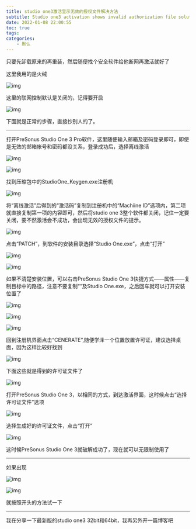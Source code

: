 ```yaml
---
title: studio one3激活显示无效的授权文件解决方法
subtitle: Studio one3 activation shows invalid authorization file solution
date: 2022-01-08 22:00:55
toc: true
tags: 
categories: 
    - 默认
---
```


只要先卸载原来的再重装，然后随便找个安全软件给他断网再激活就好了

这里我用的是火绒

![img](https://raw.githubusercontent.com/james-curtis/james-curtis.github.io/main/static/images/b5be7b57cdf64ce89af061f71370b92f.png)

这里的联网控制默认是关闭的，记得要开启

![img](https://raw.githubusercontent.com/james-curtis/james-curtis.github.io/main/static/images/ebda2b6c512f4830aa4d628a2d39e574.png)

下面就是正常的步骤，直接抄别人的了。

------

打开PreSonus Studio One 3 Pro软件，这里随便输入邮箱及密码登录即可，即使是无效的邮箱帐号和密码都没关系，登录成功后，选择离线激活

![img](https://raw.githubusercontent.com/james-curtis/james-curtis.github.io/main/static/images/a20145ce290c47b193f180fc0d38dcf7.png)

 ![img](https://raw.githubusercontent.com/james-curtis/james-curtis.github.io/main/static/images/0cdac53bf0b4485d99249cbae4bbcc3f.png)

找到压缩包中的StudioOne_Keygen.exe注册机

![img](https://raw.githubusercontent.com/james-curtis/james-curtis.github.io/main/static/images/a0f1e95f46064abea706af2064af0a5a.png)

将“离线激活”后得到的“激活码”复制到注册机中的“Machiine ID”选项内，第二项就直接复制第一项的内容即可，然后将studio one 3整个软件都关闭，记住一定要关闭，要不然激活会不成功，会出现无效的授权文件的提示。 

![img](https://raw.githubusercontent.com/james-curtis/james-curtis.github.io/main/static/images/ee7c904389904959997122272da86fa8.png)



点击“PATCH”，到软件的安装目录选择“Studio One.exe”，点击“打开”

![img](https://raw.githubusercontent.com/james-curtis/james-curtis.github.io/main/static/images/5900f6c0d8ca4d618b0b805c2dda7d78.png)

![img](https://raw.githubusercontent.com/james-curtis/james-curtis.github.io/main/static/images/30268809fc4548019e517792f49a23e9.png)

如果不清楚安装位置，可以右击PreSonus Studio One 3快捷方式——属性——复制目标中的路径，注意不要复制“”及Studio One.exe，之后回车就可以打开安装位置了

![img](https://raw.githubusercontent.com/james-curtis/james-curtis.github.io/main/static/images/51f2555398564dd6a7d71abd97a3e57e.png)

![img](https://raw.githubusercontent.com/james-curtis/james-curtis.github.io/main/static/images/dbce136528c2464599143ed3afa62290.png)

![img](https://raw.githubusercontent.com/james-curtis/james-curtis.github.io/main/static/images/6e639fc1ff3d44df8685682d364f1369.png)

回到注册机界面点击“CENERATE”,随便学泽一个位置放置许可证，建议选择桌面，因为这样比较好找到

![img](https://raw.githubusercontent.com/james-curtis/james-curtis.github.io/main/static/images/c05fc4d7bf5f4de486da80cc654ee3f3.png)

下面这些就是得到的许可证文件了

![img](https://raw.githubusercontent.com/james-curtis/james-curtis.github.io/main/static/images/acc972e8d4834d718158a20c20fa57f7.png) 

打开PreSonus Studio One 3，以相同的方式，到达激活界面，这时候点击“选择许可证文件”选项

![img](https://raw.githubusercontent.com/james-curtis/james-curtis.github.io/main/static/images/be476880eb5c4a1e94f85805cde440f1.png)

选择生成好的许可证文件，点击“打开”

![img](https://raw.githubusercontent.com/james-curtis/james-curtis.github.io/main/static/images/af69ae5fc0dc41bebbce167420fd3f31.png) 

这时候PreSonus Studio One 3就破解成功了，现在就可以无限制使用了

------

如果出现

![img](https://raw.githubusercontent.com/james-curtis/james-curtis.github.io/main/static/images/71a9c53d1b2d41bc9d970fede88b3293.png)

![img](https://raw.githubusercontent.com/james-curtis/james-curtis.github.io/main/static/images/c286ce7616fc424abafb77784908a3b7.png)

就按照开头的方法试一下 



------

我在分享一下最新版的studio one3 32bit和64bit，我再另外开一篇博客吧